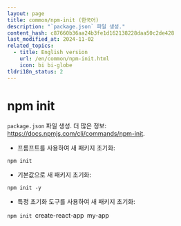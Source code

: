 ```yaml
---
layout: page
title: common/npm-init (한국어)
description: "`package.json` 파일 생성."
content_hash: c87660b36aa24b3fe1d162138228daa50c2de428
last_modified_at: 2024-11-02
related_topics:
  - title: English version
    url: /en/common/npm-init.html
    icon: bi bi-globe
tldri18n_status: 2
---
```

# npm init

`package.json` 파일 생성.
더 많은 정보: <https://docs.npmjs.com/cli/commands/npm-init>.

- 프롬프트를 사용하여 새 패키지 초기화:

`npm init`

- 기본값으로 새 패키지 초기화:

`npm init -y`

- 특정 초기화 도구를 사용하여 새 패키지 초기화:

`npm init `<span class="tldr-var badge badge-pill bg-dark-lm bg-white-dm text-white-lm text-dark-dm font-weight-bold">create-react-app</span>` `<span class="tldr-var badge badge-pill bg-dark-lm bg-white-dm text-white-lm text-dark-dm font-weight-bold">my-app</span>
